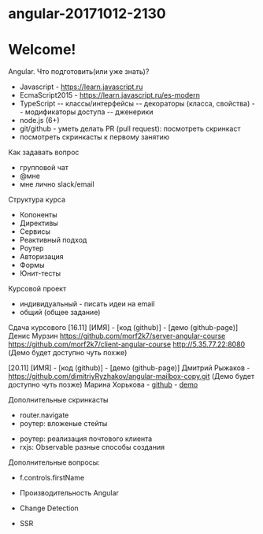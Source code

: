 # angular-20171012-2130

# Welcome!

Angular. Что подготовить(или уже знать)?
- Javascript - https://learn.javascript.ru
- EcmaScript2015 - https://learn.javascript.ru/es-modern 
- TypeScript
  -- классы/интерфейсы
  -- декораторы (класса, свойства)
  -- модификаторы доступа
  -- дженерики
- node.js (6+)  
- git/github - уметь делать PR (pull request): посмотреть скринкаст
- посмотреть скринкасты к первому занятию


Как задавать вопрос
- групповой чат
- @мне
- мне лично slack/email


Структура курса
- Копоненты
- Директивы
- Сервисы
- Реактивный подход
- Роутер
- Авторизация
- Формы
- Юнит-тесты


Курсовой проект
- индивидуальный - писать идеи на email
- общий (общее задание)


Сдача курсового
[16.11]
[ИМЯ] - [код (github)] - [демо (github-page)]
Денис Мурзин 
https://github.com/morf2k7/server-angular-course
https://github.com/morf2k7/client-angular-course
http://5.35.77.22:8080 (Демо будет доступно чуть похже)



[20.11] 
[ИМЯ] - [код (github)] - [демо (github-page)]
Дмитрий Рыжаков -  https://github.com/dimitriyRyzhakov/angular-mailbox-copy.git (Демо будет доступно чуть позже)
Марина Хорькова - [github](https://github.com/va-loo/angular-mail-project) - [demo](http://valoo.ru/)  


Дополнительные скринкасты
+ router.navigate
+ роутер: вложеные стейты
- роутер: реализация почтового клиента
- rxjs: Observable разные способы создания


Дополнительные вопросы:

- f.controls.firstName

- Производительность Angular
- Change Detection
- SSR